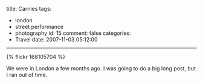 title: Carnies
tags:
  - london
  - street performance
  - photography
id: 15
comment: false
categories:
  - Travel
date: 2007-11-03 05:12:00
---

{% flickr 168105704 %}

We were in London a few months ago. I was going to do a big long post, but I ran out of time.
